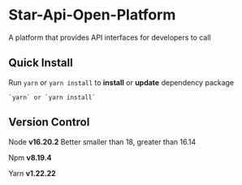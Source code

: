 # Star-Api-Open-Platform
A platform that provides API interfaces for developers to call



## Quick Install

Run `yarn` or `yarn install` to **install** or **update** dependency package

```
`yarn` or `yarn install` 
```



## Version Control

Node **v16.20.2**   			Better smaller than 18, greater than 16.14

Npm **v8.19.4**

Yarn **v1.22.22**
